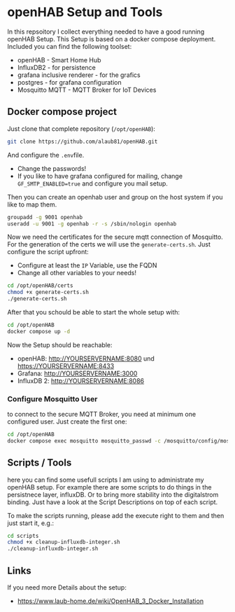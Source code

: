 # openHAB Setup and Tools

In this repsoitory I collect everything needed to have a good running openHAB Setup. This Setup is based on a docker compose deployment. Included you can find the following toolset:

* openHAB - Smart Home Hub
* InfluxDB2 - for persistence
* grafana inclusive renderer - for the grafics
* postgres - for grafana configuration
* Mosquitto MQTT - MQTT Broker for IoT Devices

## Docker compose project

Just clone that complete repository (`/opt/openHAB`):

```bash
git clone https://github.com/alaub81/openHAB.git
```

And configure the `.env`file.

* Change the passwords!
* If you like to have grafana configured for mailing, change `GF_SMTP_ENABLED=true` and configure you mail setup.

Then you can create an openhab user and group on the host system if you like to map them.

```bash
groupadd -g 9001 openhab
useradd -u 9001 -g openhab -r -s /sbin/nologin openhab
```

Now we need the certificates for the secure mqtt connection of Mosquitto. For the generation of the certs we will use the `generate-certs.sh`. Just configure the script upfront:

* Configure at least the `IP` Variable, use the FQDN
* Change all other variables to your needs!

```bash
cd /opt/openHAB/certs
chmod +x generate-certs.sh
./generate-certs.sh
```

After that you schould be able to start the whole setup with:

```bash
cd /opt/openHAB
docker compose up -d
```

Now the Setup should be reachable:

* openHAB: <http://YOURSERVERNAME:8080> und <https://YOURSERVERNAME:8433>
* Grafana: <http://YOURSERVERNAME:3000>
* InfluxDB 2: <http://YOURSERVERNAME:8086>

### Configure Mosquitto User

to connect to the secure MQTT Broker, you need at minimum one configured user. Just create the first one:

```bash
cd /opt/openHAB
docker compose exec mosquitto mosquitto_passwd -c /mosquitto/config/mosquitto.passwd mosquitto
```

## Scripts / Tools

here you can find some usefull scripts I am using to administrate my openHAB setup. For example there are some scripts to do things in the persistnece layer, influxDB. Or to bring more stability into the digitalstrom binding. Just have a look at the Script Descriptions on top of each script.

To make the scripts running, please add the execute right to them and then just start it, e.g.:

```bash
cd scripts
chmod +x cleanup-influxdb-integer.sh
./cleanup-influxdb-integer.sh
```

## Links

If you need more Details about the setup:

* <https://www.laub-home.de/wiki/OpenHAB_3_Docker_Installation>
